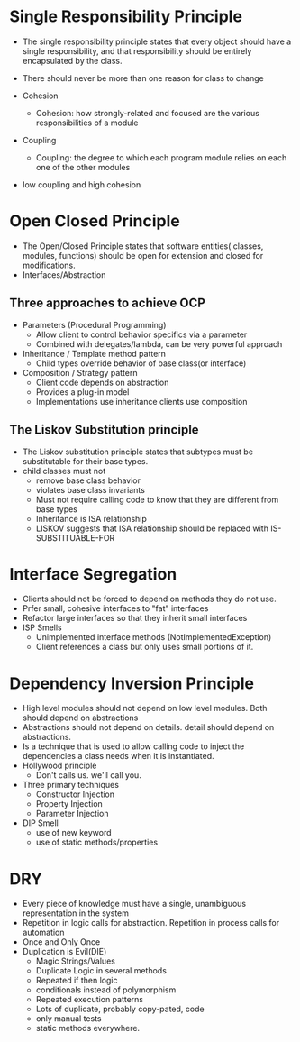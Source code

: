 # Single Responsibility Principle
* The single responsibility principle states that every object should have a single responsibility, and that responsibility should be entirely encapsulated by the class.
* There should never be more than one reason for class to change

* Cohesion
  * Cohesion: how strongly-related and focused are the various responsibilities of a module
* Coupling
  * Coupling: the degree  to which each program module relies on each one of the other modules
* low coupling and high cohesion

# Open Closed Principle
* The Open/Closed Principle states that software entities( classes, modules, functions) should be open for extension and closed for modifications.
* Interfaces/Abstraction
## Three approaches to achieve OCP
* Parameters (Procedural Programming)
  * Allow client to control behavior specifics via a parameter
  * Combined with delegates/lambda, can be very powerful approach
* Inheritance / Template method pattern
  * Child types override behavior of base class(or interface)
* Composition / Strategy pattern
  * Client code depends on abstraction
  * Provides a plug-in model
  * Implementations use inheritance clients use composition

## The Liskov Substitution principle
* The Liskov substitution principle states that subtypes must be substitutable for their base types.
* child classes must not 
  * remove base class behavior
  * violates base class invariants
  * Must not require calling code to know that they are different from base types
  * Inheritance is ISA relationship
  * LISKOV suggests that ISA relationship should be replaced with IS-SUBSTITUABLE-FOR

# Interface Segregation
* Clients should not be forced to depend on methods they do not use.
* Prfer small, cohesive interfaces to "fat" interfaces
* Refactor large interfaces so that they inherit small interfaces
* ISP Smells
  * Unimplemented interface methods (NotImplementedException)
  * Client references a class but only uses small portions of it.

# Dependency Inversion Principle
* High level modules should not depend on low level modules. Both should depend on abstractions
* Abstractions should not depend on details. detail should depend on abstractions.
* Is a technique that is used to allow calling code to inject the dependencies a class needs when it is instantiated.
* Hollywood principle
  * Don't calls us. we'll call you.
* Three primary techniques
  * Constructor Injection
  * Property Injection
  * Parameter Injection
* DIP Smell
  * use of new keyword
  * use of static methods/properties
  

# DRY
* Every piece of knowledge must have a single, unambiguous representation in the system
* Repetition in logic calls for abstraction. Repetition in process calls for automation
* Once and Only Once
* Duplication is Evil(DIE)
  * Magic Strings/Values
  * Duplicate Logic in several methods
  * Repeated if then logic
  * conditionals instead of polymorphism
  * Repeated execution patterns
  * Lots of duplicate, probably copy-pated, code
  * only manual tests
  * static methods everywhere.
  

